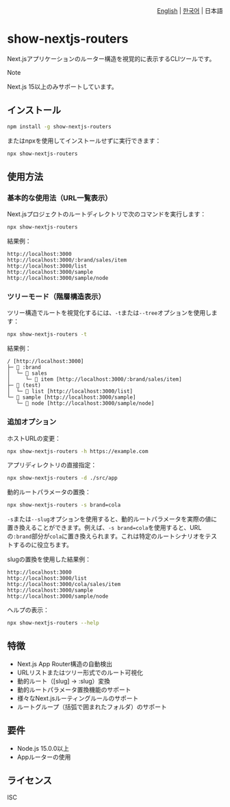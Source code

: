 <p align="right"><a href="./README.md">English</a> | <a href="./README.ko.md">한국어</a> | 日本語</p>

# show-nextjs-routers

Next.jsアプリケーションのルーター構造を視覚的に表示するCLIツールです。

> [!Note]
> Next.js 15以上のみサポートしています。

## インストール

```bash
npm install -g show-nextjs-routers
```

またはnpxを使用してインストールせずに実行できます：

```bash
npx show-nextjs-routers
```

## 使用方法

### 基本的な使用法（URL一覧表示）

Next.jsプロジェクトのルートディレクトリで次のコマンドを実行します：

```bash
npx show-nextjs-routers
```

結果例：
```
http://localhost:3000
http://localhost:3000/:brand/sales/item
http://localhost:3000/list
http://localhost:3000/sample
http://localhost:3000/sample/node
```

### ツリーモード（階層構造表示）

ツリー構造でルートを視覚化するには、`-t`または`--tree`オプションを使用します：

```bash
npx show-nextjs-routers -t
```

結果例：
```
/ [http://localhost:3000]
├─ 📁 :brand
│  └─ 📁 sales
│     └─ 📁 item [http://localhost:3000/:brand/sales/item]
├─ 📁 (test)
│  └─ 📁 list [http://localhost:3000/list]
└─ 📁 sample [http://localhost:3000/sample]
   └─ 📁 node [http://localhost:3000/sample/node]
```

### 追加オプション

ホストURLの変更：
```bash
npx show-nextjs-routers -h https://example.com
```

アプリディレクトリの直接指定：
```bash
npx show-nextjs-routers -d ./src/app
```

動的ルートパラメータの置換：
```bash
npx show-nextjs-routers -s brand=cola
```
`-s`または`--slug`オプションを使用すると、動的ルートパラメータを実際の値に置き換えることができます。例えば、`-s brand=cola`を使用すると、URLの`:brand`部分が`cola`に置き換えられます。これは特定のルートシナリオをテストするのに役立ちます。

slugの置換を使用した結果例：
```
http://localhost:3000
http://localhost:3000/list
http://localhost:3000/cola/sales/item
http://localhost:3000/sample
http://localhost:3000/sample/node
```

ヘルプの表示：
```bash
npx show-nextjs-routers --help
```

## 特徴

- Next.js App Router構造の自動検出
- URLリストまたはツリー形式でのルート可視化
- 動的ルート（[slug] → :slug）変換
- 動的ルートパラメータ置換機能のサポート
- 様々なNext.jsルーティングルールのサポート
- ルートグループ（括弧で囲まれたフォルダ）のサポート

## 要件

- Node.js 15.0.0以上
- Appルーターの使用

## ライセンス

ISC